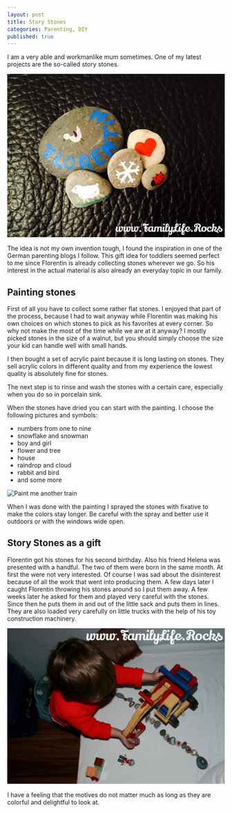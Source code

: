 ```yaml
---
layout: post
title: Story Stones
categories: Parenting, DIY
published: true
---
```


I am a very able and workmanlike mum sometimes. One of my latest projects are the so-called story stones.

![Paint me another train](/assets/img/stones-02.jpg)

The idea is not my own invention tough, I found the inspiration in one of the German parenting blogs I follow. This gift idea for toddlers seemed perfect to me since Florentin is already collecting stones wherever we go. So his interest in the actual material is also already an everyday topic in our family.

## Painting stones

First of all you have to collect some rather flat stones. I enjoyed that part of the process, because I had to wait anyway while Florentin was making his own choices on which stones to  pick as his favorites at every corner. So why not make the most of the time while we are at it anyway? I mostly picked stones in the size of a walnut, but you should simply choose the size your kid can handle well with small hands.

I then bought a set of acrylic paint because it is long lasting on stones. They sell acrylic colors in different quality and from my experience the lowest quality is absolutely fine for stones.

The next step is to rinse and wash the stones with a certain care, especially when you do so in porcelain sink.

When the stones have dried you can start with the painting. I choose the following pictures and symbols:

- numbers from one to nine
- snowflake and snowman
- boy and girl
- flower and tree
- house
- raindrop and cloud
- rabbit and bird
- and some more

![Paint me another train](/assets/img/stones-03.jpg)

When I was done with the painting I sprayed the stones with fixative to make the colors stay longer. Be careful with the spray and better use it outdoors or with the windows wide open.

## Story Stones as a gift

Florentin got his stones for his second birthday. Also his friend Helena was presented with a handful. The two of them were born in the same month. At first the were not very interested. Of course I was sad about the disinterest because of all the work that went into producing them. A few days later I caught Florentin throwing his stones around so I put them away. A few weeks later he asked for them and played very careful with the stones. Since then he puts them in and out of the little sack and puts them in lines. They are also loaded very carefully on little trucks with the help of his toy construction machinery.

![Paint me another train](/assets/img/stones-01.jpg)

I have a feeling that the motives do not matter much as long as they are colorful and delightful to look at.
